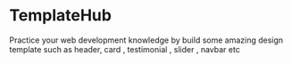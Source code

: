 # TemplateHub 

Practice your web development knowledge by build some amazing design template such as header, card , testimonial , slider , navbar etc 

